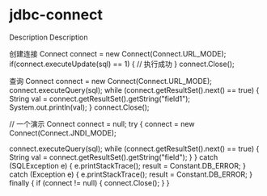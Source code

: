 # jdbc-connect
Description Description 

创建连接
Connect connect = new Connect(Connect.URL_MODE);
if(connect.executeUpdate(sql) == 1)
{
 // 执行成功
}
connect.Close();

查询 Connect connect = new Connect(Connect.URL_MODE);
connect.executeQuery(sql);
while (connect.getResultSet().next() == true)
{
String val = connect.getResultSet().getString("field1");
System.out.println(val);
}
connect.Close();

// 一个演示 Connect connect = null; try { connect = new Connect(Connect.JNDI_MODE);

connect.executeQuery(sql);
while (connect.getResultSet().next() == true)
{
 String val = connect.getResultSet().getString("field");
 }
 }
 catch (SQLException e)
  {
     e.printStackTrace();
     result = Constant.DB_ERROR;
  }
  catch (Exception e)
  {
    e.printStackTrace();
    result = Constant.DB_ERROR;
  }
  finally
  {
    if (connect != null)
    {
      connect.Close();
    }
  }
